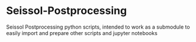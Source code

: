 # Seissol-Postprocessing
Seissol Postprocessing python scripts, intended to work as a submodule to easily import and prepare other scripts and jupyter notebooks
